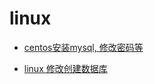 # linux

* [centos安装mysql, 修改密码等](https://blog.csdn.net/kabolee/article/details/82528913?utm_medium=distribute.pc_relevant.none-task-blog-BlogCommendFromMachineLearnPai2-1.channel_param&depth_1-utm_source=distribute.pc_relevant.none-task-blog-BlogCommendFromMachineLearnPai2-1.channel_param)

* [linux 修改创建数据库](https://www.cnblogs.com/donqiang/articles/2057972.html)
